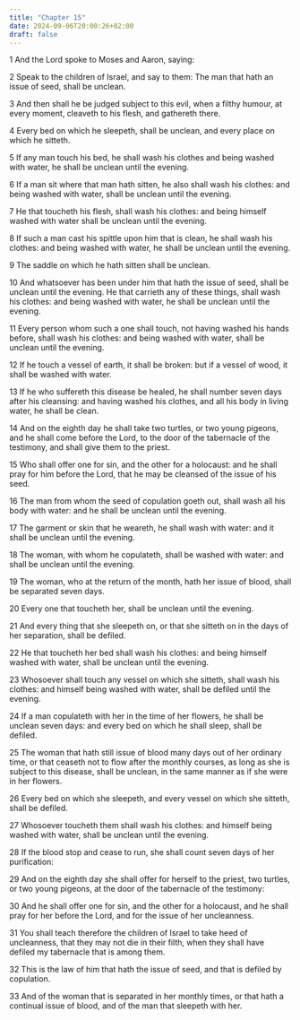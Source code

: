 ```yaml
---
title: "Chapter 15"
date: 2024-09-06T20:00:26+02:00
draft: false
---
```



1 And the Lord spoke to Moses and Aaron, saying:

2 Speak to the children of Israel, and say to them: The man that hath an issue of seed, shall be unclean.

3 And then shall he be judged subject to this evil, when a filthy humour, at every moment, cleaveth to his flesh, and gathereth there.

4 Every bed on which he sleepeth, shall be unclean, and every place on which he sitteth.

5 If any man touch his bed, he shall wash his clothes and being washed with water, he shall be unclean until the evening.

6 If a man sit where that man hath sitten, he also shall wash his clothes: and being washed with water, shall be unclean until the evening.

7 He that toucheth his flesh, shall wash his clothes: and being himself washed with water shall be unclean until the evening.

8 If such a man cast his spittle upon him that is clean, he shall wash his clothes: and being washed with water, he shall be unclean until the evening.

9 The saddle on which he hath sitten shall be unclean.

10 And whatsoever has been under him that hath the issue of seed, shall be unclean until the evening. He that carrieth any of these things, shall wash his clothes: and being washed with water, he shall be unclean until the evening.

11 Every person whom such a one shall touch, not having washed his hands before, shall wash his clothes: and being washed with water, shall be unclean until the evening.

12 If he touch a vessel of earth, it shall be broken: but if a vessel of wood, it shall be washed with water.

13 If he who suffereth this disease be healed, he shall number seven days after his cleansing: and having washed his clothes, and all his body in living water, he shall be clean.

14 And on the eighth day he shall take two turtles, or two young pigeons, and he shall come before the Lord, to the door of the tabernacle of the testimony, and shall give them to the priest.

15 Who shall offer one for sin, and the other for a holocaust: and he shall pray for him before the Lord, that he may be cleansed of the issue of his seed.

16 The man from whom the seed of copulation goeth out, shall wash all his body with water: and he shall be unclean until the evening.

17 The garment or skin that he weareth, he shall wash with water: and it shall be unclean until the evening.

18 The woman, with whom he copulateth, shall be washed with water: and shall be unclean until the evening.

19 The woman, who at the return of the month, hath her issue of blood, shall be separated seven days.

20 Every one that toucheth her, shall be unclean until the evening.

21 And every thing that she sleepeth on, or that she sitteth on in the days of her separation, shall be defiled.

22 He that toucheth her bed shall wash his clothes: and being himself washed with water, shall be unclean until the evening.

23 Whosoever shall touch any vessel on which she sitteth, shall wash his clothes: and himself being washed with water, shall be defiled until the evening.

24 If a man copulateth with her in the time of her flowers, he shall be unclean seven days: and every bed on which he shall sleep, shall be defiled.

25 The woman that hath still issue of blood many days out of her ordinary time, or that ceaseth not to flow after the monthly courses, as long as she is subject to this disease, shall be unclean, in the same manner as if she were in her flowers.

26 Every bed on which she sleepeth, and every vessel on which she sitteth, shall be defiled.

27 Whosoever toucheth them shall wash his clothes: and himself being washed with water, shall be unclean until the evening.

28 If the blood stop and cease to run, she shall count seven days of her purification:

29 And on the eighth day she shall offer for herself to the priest, two turtles, or two young pigeons, at the door of the tabernacle of the testimony:

30 And he shall offer one for sin, and the other for a holocaust, and he shall pray for her before the Lord, and for the issue of her uncleanness.

31 You shall teach therefore the children of Israel to take heed of uncleanness, that they may not die in their filth, when they shall have defiled my tabernacle that is among them.

32 This is the law of him that hath the issue of seed, and that is defiled by copulation.

33 And of the woman that is separated in her monthly times, or that hath a continual issue of blood, and of the man that sleepeth with her.

